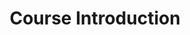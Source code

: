 ---
layout: lecture
num: 1
title: Course Introduction
type: lecture
draft: 0
group: 101
show_schedule: 1
slides:
  - url: https://docs.google.com/presentation/d/1OqTEG9LBG5O-_tW_J5jLA7IvUoUiwiWAuUnMBcFOawc/edit?usp=sharing
    title: Intro to Computing, Ethics, and Society
due_date: 2024-01-04
readings:
  - title: "Course Syllabus"
    url: /winter2024-vcc/syllabus/
    internal: 1
---